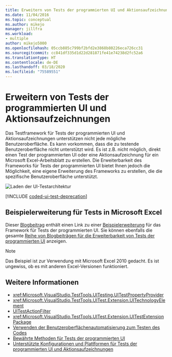 ```yaml
---
title: Erweitern von Tests der programmierten UI und Aktionsaufzeichnungen
ms.date: 11/04/2016
ms.topic: conceptual
ms.author: mikejo
manager: jillfra
ms.workload:
- multiple
author: mikejo5000
ms.openlocfilehash: 05ccb885c799bf2bfd2e3868b80226eca726cc31
ms.sourcegitcommit: cc841df335d1d22d281871fe41e74238d2fc52a6
ms.translationtype: HT
ms.contentlocale: de-DE
ms.lasthandoff: 03/18/2020
ms.locfileid: "75589551"
---
```

# <a name="extend-coded-ui-tests-and-action-recordings"></a>Erweitern von Tests der programmierten UI und Aktionsaufzeichnungen

Das Testframework für Tests der programmierten UI und Aktionsaufzeichnungen unterstützen nicht jede mögliche Benutzeroberfläche. Es kann vorkommen, dass die zu testende Benutzeroberfläche nicht unterstützt wird. Es ist z.B. nicht möglich, direkt einen Test der programmierten UI oder eine Aktionsaufzeichnung für ein Microsoft Excel-Arbeitsblatt zu erstellen. Die Erweiterbarkeit des Frameworks für Tests der programmierten UI bietet Ihnen jedoch die Möglichkeit, eine eigene Erweiterung des Frameworks zu erstellen, die die spezifische Benutzeroberfläche unterstützt.

![Laden der UI-Testarchitektur](../test/media/ui_testarch.png)

[!INCLUDE [coded-ui-test-deprecation](includes/coded-ui-test-deprecation.md)]

## <a name="sample-extension-to-test-microsoft-excel"></a>Beispielerweiterung für Tests in Microsoft Excel

Dieser [Blogbeitrag](https://blogs.msdn.microsoft.com/gautamg/2010/01/05/3-introducing-sample-excel-extension/) enthält einen Link zu einer [Beispielerweiterung](https://msdnshared.blob.core.windows.net/media/MSDNBlogsFS/prod.evol.blogs.msdn.com/CommunityServer.Components.PostAttachments/00/09/94/38/24/ExcelPluginSample.zip) für das Framework für Tests der programmierten UI. Sie können ebenfalls die gesamte [Reihe von Blogbeiträgen für die Erweiterbarkeit von Tests der programmierten UI](https://blogs.msdn.microsoft.com/gautamg/2010/01/05/series-on-coded-ui-test-extensibility/) anzeigen.

> [!NOTE]
> Das Beispiel ist zur Verwendung mit Microsoft Excel 2010 gedacht. Es ist ungewiss, ob es mit anderen Excel-Versionen funktioniert.

## <a name="see-also"></a>Weitere Informationen

- <xref:Microsoft.VisualStudio.TestTools.UITesting.UITestPropertyProvider>
- <xref:Microsoft.VisualStudio.TestTools.UITest.Extension.UITechnologyElement>
- [UITestActionFilter](/previous-versions/visualstudio/visual-studio-2012/dd985757(v=vs.110))
- <xref:Microsoft.VisualStudio.TestTools.UITest.Extension.UITestExtensionPackage>
- [Verwenden der Benutzeroberflächenautomatisierung zum Testen des Codes](../test/use-ui-automation-to-test-your-code.md)
- [Bewährte Methoden für Tests der programmierten UI](../test/best-practices-for-coded-ui-tests.md)
- [Unterstützte Konfigurationen und Plattformen für Tests der programmierten UI und Aktionsaufzeichnungen](../test/supported-configurations-and-platforms-for-coded-ui-tests-and-action-recordings.md)

